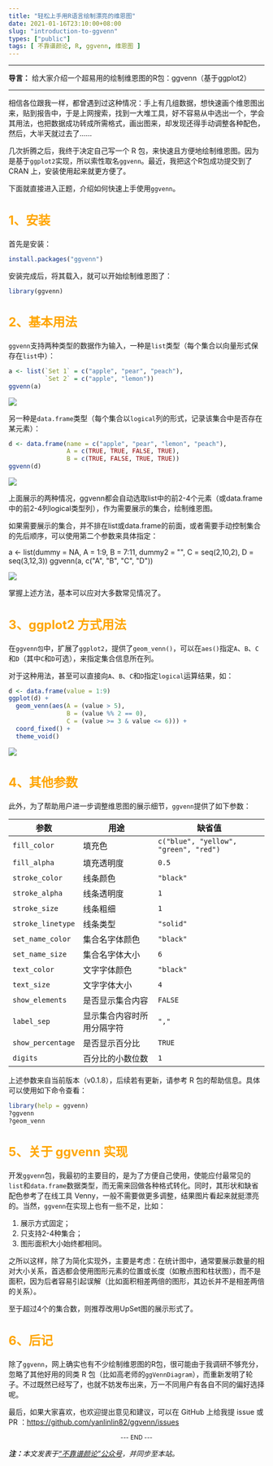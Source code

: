 ```yaml
---
title: "轻松上手用R语言绘制漂亮的维恩图"
date: 2021-01-16T23:10:00+08:00
slug: "introduction-to-ggvenn"
types: ["public"]
tags: [ 不靠谱颜论, R, ggvenn, 维恩图 ]
---
```


---

**导言：** 给大家介绍一个超易用的绘制维恩图的R包：ggvenn（基于ggplot2）

---

相信各位跟我一样，都曾遇到过这种情况：手上有几组数据，想快速画个维恩图出来，贴到报告中，于是上网搜索，找到一大堆工具，好不容易从中选出一个，学会其用法，也把数据成功转成所需格式，画出图来，却发现还得手动调整各种配色，然后，大半天就过去了……

几次折腾之后，我终于决定自己写一个 R 包，来快速且方便地绘制维恩图。因为是基于`ggplot2`实现，所以索性取名`ggvenn`。最近，我把这个R包成功提交到了 CRAN 上，安装使用起来就更方便了。

下面就直接进入正题，介绍如何快速上手使用`ggvenn`。

<h2 style="text-align:left;color:orange;font-size:24px">1、安装</h2>

首先是安装：

```r
install.packages("ggvenn")
```

安装完成后，将其载入，就可以开始绘制维恩图了：

```r
library(ggvenn)
```

<h2 style="text-align:left;color:orange;font-size:24px">2、基本用法</h2>

`ggvenn`支持两种类型的数据作为输入，一种是`list`类型（每个集合以向量形式保存在`list`中）：

```r
a <- list(`Set 1` = c("apple", "pear", "peach"),
          `Set 2` = c("apple", "lemon"))
ggvenn(a)
```

<img src="images/2021-01-16/venn-1.jpg" style="max-width:600px"/>

另一种是`data.frame`类型（每个集合以`logical`列的形式，记录该集合中是否存在某元素）：

```r
d <- data.frame(name = c("apple", "pear", "lemon", "peach"),
                A = c(TRUE, TRUE, FALSE, TRUE),
                B = c(TRUE, FALSE, TRUE, TRUE))
ggvenn(d)
```

<img src="images/2021-01-16/venn-2.jpg" style="max-width:600px"/>

上面展示的两种情况，ggvenn都会自动选取list中的前2-4个元素（或data.frame中的前2-4列logical类型列），作为需要展示的集合，绘制维恩图。

如果需要展示的集合，并不排在list或data.frame的前面，或者需要手动控制集合的先后顺序，可以使用第二个参数来具体指定：

a <- list(dummy = NA, A = 1:9, B = 7:11,
          dummy2 = "", C = seq(2,10,2), D = seq(3,12,3))
ggvenn(a, c("A", "B", "C", "D"))

<img src="images/2021-01-16/venn-3.jpg" style="max-width:600px"/>

掌握上述方法，基本可以应对大多数常见情况了。

<h2 style="text-align:left;color:orange;font-size:24px">3、ggplot2 方式用法</h2>

在`ggvenn包`中，扩展了`ggplot2`，提供了`geom_venn()`，可以在`aes()`指定`A`、`B`、`C`和`D`（其中`C`和`D`可选），来指定集合信息所在列。

对于这种用法，甚至可以直接向`A`、`B`、`C`和`D`指定`logical`运算结果，如：

```r
d <- data.frame(value = 1:9)
ggplot(d) +
  geom_venn(aes(A = (value > 5),
                B = (value %% 2 == 0),
                C = (value >= 3 & value <= 6))) +
  coord_fixed() +
  theme_void()
```

<img src="images/2021-01-16/venn-4.png" style="max-width:600px"/>

<h2 style="text-align:left;color:orange;font-size:24px">4、其他参数</h2>

此外，为了帮助用户进一步调整维恩图的展示细节，`ggvenn`提供了如下参数：

参数 | 用途 | 缺省值
-----|------|--------
`fill_color` | 填充色 | `c("blue", "yellow", "green", "red")`
`fill_alpha` | 填充透明度 | `0.5`
`stroke_color` | 线条颜色 | `"black"`
`stroke_alpha` | 线条透明度 | `1`
`stroke_size` | 线条粗细 | `1`
`stroke_linetype` | 线条类型 | `"solid"`
`set_name_color` | 集合名字体颜色 | `"black"`
`set_name_size` | 集合名字体大小 | `6`
`text_color` | 文字字体颜色 | `"black"`
`text_size` | 文字字体大小 | `4`
`show_elements` | 是否显示集合内容 | `FALSE`
`label_sep` | 显示集合内容时所用分隔字符 | `","`
`show_percentage` | 是否显示百分比 | `TRUE`
`digits` | 百分比的小数位数 | `1`

上述参数来自当前版本（v0.1.8），后续若有更新，请参考 R 包的帮助信息。具体可以使用如下命令查看：

```r
library(help = ggvenn)
?ggvenn
?geom_venn
```

<h2 style="text-align:left;color:orange;font-size:24px">5、关于 ggvenn 实现</h2>

开发`ggvenn`包，我最初的主要目的，是为了方便自己使用，使能应付最常见的`list`和`data.frame`数据类型，而无需来回做各种格式转化。同时，其形状和缺省配色参考了在线工具 Venny，一般不需要做更多调整，结果图片看起来就挺漂亮的。当然，`ggvenn`在实现上也有一些不足，比如：

1. 展示方式固定；
2. 只支持2-4种集合；
3. 图形面积大小始终都相同。

之所以这样，除了为简化实现外，主要是考虑：在统计图中，通常要展示数量的相对大小关系，首选都会使用图形元素的位置或长度（如散点图和柱状图），而不是面积，因为后者容易引起误解（比如面积相差两倍的图形，其边长并不是相差两倍的关系）。

至于超过4个的集合数，则推荐改用UpSet图的展示形式了。

<h2 style="text-align:left;color:orange;font-size:24px">6、后记</h2>

除了`ggvenn`，网上确实也有不少绘制维恩图的R包，很可能由于我调研不够充分，忽略了其他好用的同类 R 包（比如高老师的`ggVennDiagram`），而重新发明了轮子。不过既然已经写了，也就不妨发布出来，万一不同用户有各自不同的偏好选择呢。

最后，如果大家喜欢，也欢迎提出意见和建议，可以在 GitHub 上给我提 issue 或 PR ：<https://github.com/yanlinlin82/ggvenn/issues>

<center><small>--- END ---</small></center>

<i><b>注：</b>本文发表于[“不靠谱颜论”公众号](https://mp.weixin.qq.com/s/Z93iC-2iAueftwiyE3ltlQ)，并同步至本站。</i>
